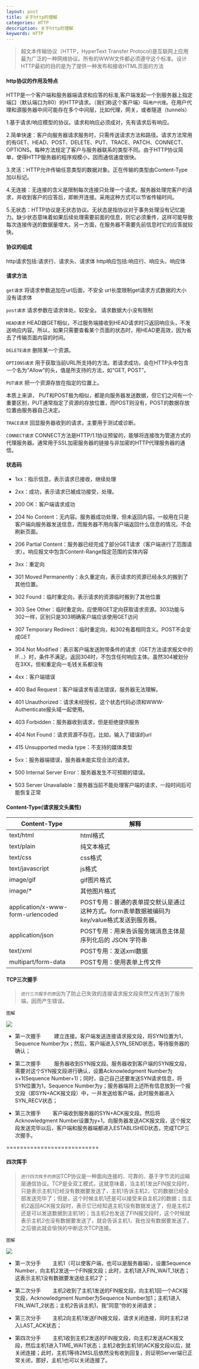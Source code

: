 ```yaml
---
layout: post
title: 关于http的理解
categories: HTTP
description: 关于http的理解
keywords: HTTP
---
```


> 超文本传输协议（HTTP，HyperText Transfer Protocol)是互联网上应用最为广泛的一种网络协议。所有的WWW文件都必须遵守这个标准。设计HTTP最初的目的是为了提供一种发布和接收HTML页面的方法

#### http协议的作用及特点

HTTP是一个客户端和服务器端请求和应答的标准,客户端发起一个到服务器上指定端口（默认端口为80）的HTTP请求。（我们称这个客户端）叫`用户代理`。在用户代理和源服务器中间可能存在多个中间层，比如代理，网关，或者隧道（tunnels）

1.基于请求/响应模型的协议。请求和响应必须成对，先有请求后有响应。

2.简单快速：客户向服务器请求服务时，只需传送请求方法和路径。请求方法常用的有GET、HEAD、POST、DELETE、PUT、TRACE、PATCH、CONNECT、OPTIONS。每种方法规定了客户与服务器联系的类型不同。由于HTTP协议简单，使得HTTP服务器的程序规模小，因而通信速度很快。

3.灵活：HTTP允许传输任意类型的数据对象。正在传输的类型由Content-Type加以标记。

4.无连接：无连接的含义是限制每次连接只处理一个请求。服务器处理完客户的请求，并收到客户的应答后，即断开连接。采用这种方式可以节省传输时间。

5.无状态：HTTP协议是无状态协议。无状态是指协议对于事务处理没有记忆能力。缺少状态意味着如果后续处理需要前面的信息，则它必须重传，这样可能导致每次连接传送的数据量增大。另一方面，在服务器不需要先前信息时它的应答就较快。

#### 协议的组成
http请求包括:请求行、请求头、请求体
http响应包括:响应行、响应头、响应体

#### 请求方法
`get请求`
将请求参数追加在url后面，不安全
url长度限制get请求方式数据的大小
没有请求体

`post请求`
请求参数在请求体处，较安全。
请求数据大小没有限制

`HEAD请求`
HEAD跟GET相似，不过服务端接收到HEAD请求时只返回响应头，不发送响应内容。所以，如果只需要查看某个页面的状态时，用HEAD更高效，因为省去了传输页面内容的时间。

`DELETE请求`
删除某一个资源。

`OPTIONS请求`
用于获取当前URL所支持的方法。若请求成功，会在HTTP头中包含一个名为“Allow”的头，值是所支持的方法，如“GET, POST”。

`PUT请求`
把一个资源存放在指定的位置上。

本质上来讲， PUT和POST极为相似，都是向服务器发送数据，但它们之间有一个重要区别，PUT通常指定了资源的存放位置，而POST则没有，POST的数据存放位置由服务器自己决定。

`TRACE请求`
回显服务器收到的请求，主要用于测试或诊断。

`CONNECT请求`
CONNECT方法是HTTP/1.1协议预留的，能够将连接改为管道方式的代理服务器。通常用于SSL加密服务器的链接与非加密的HTTP代理服务器的通信。

#### 状态码

+ 1xx：指示信息，表示请求已接收，继续处理
+ 2xx：成功，表示请求已被成功接受，处理。

+ 200 OK：客户端请求成功
+ 204 No Content：无内容。服务器成功处理，但未返回内容。一般用在只是客户端向服务器发送信息，而服务器不用向客户端返回什么信息的情况。不会刷新页面。
+ 206 Partial Content：服务器已经完成了部分GET请求（客户端进行了范围请求）。响应报文中包含Content-Range指定范围的实体内容

+ 3xx：重定向
+ 301 Moved Permanently：永久重定向，表示请求的资源已经永久的搬到了其他位置。
+ 302 Found：临时重定向，表示请求的资源临时搬到了其他位置
+ 303 See Other：临时重定向，应使用GET定向获取请求资源。303功能与302一样，区别只是303明确客户端应该使用GET访问
+ 307 Temporary Redirect：临时重定向，和302有着相同含义。POST不会变成GET
+ 304 Not Modified：表示客户端发送附带条件的请求（GET方法请求报文中的IF…）时，条件不满足。返回304时，不包含任何响应主体。虽然304被划分在3XX，但和重定向一毛钱关系都没有

+ 4xx：客户端错误
+ 400 Bad Request：客户端请求有语法错误，服务器无法理解。
+ 401 Unauthorized：请求未经授权，这个状态代码必须和WWW-Authenticate报头域一起使用。
+ 403 Forbidden：服务器收到请求，但是拒绝提供服务
+ 404 Not Found：请求资源不存在。比如，输入了错误的url
+ 415 Unsupported media type：不支持的媒体类型

+ 5xx：服务器端错误，服务器未能实现合法的请求。
+ 500 Internal Server Error：服务器发生不可预期的错误。
+ 503 Server Unavailable：服务器当前不能处理客户端的请求，一段时间后可能恢复正常

#### Content-Type(请求报文头属性)

Content-Type | 解释
-|-
text/html | html格式
text/plain | 纯文本格式
text/css | css格式
text/javascript | js格式
image/gif | gif图片格式
image/* | 其他图片格式
application/x-www-form-urlencoded | POST专用：普通的表单提交默认是通过这种方式。form表单数据被编码为key/value格式发送到服务器。
application/json | POST专用：用来告诉服务端消息主体是序列化后的 JSON 字符串
text/xml | POST专用：发送xml数据
multipart/form-data | POST专用：使用表单上传文件

#### TCP三次握手

> `进行三次握手的原因`为了防止已失效的连接请求报文段突然又传送到了服务端，因而产生错误。

`图解`

<img  src="https://tffeb.github.io/assets/images/three-handle.gif"/>

+ 第一次握手
        建立连接。客户端发送连接请求报文段，将SYN位置为1，Sequence Number为x；然后，客户端进入SYN_SEND状态，等待服务器的确认；

+ 第二次握手
        服务器收到SYN报文段。服务器收到客户端的SYN报文段，需要对这个SYN报文段进行确认，设置Acknowledgment Number为x+1(Sequence Number+1)；同时，自己自己还要发送SYN请求信息，将SYN位置为1，Sequence Number为y；服务器端将上述所有信息放到一个报文段（即SYN+ACK报文段）中，一并发送给客户端，此时服务器进入SYN_RECV状态；

+ 第三次握手
       客户端收到服务器的SYN+ACK报文段。然后将Acknowledgment Number设置为y+1，向服务器发送ACK报文段，这个报文段发送完毕以后，客户端和服务器端都进入ESTABLISHED状态，完成TCP三次握手。

===========================

#### 四次挥手
> `进行四次挥手的原因`TCP协议是一种面向连接的、可靠的、基于字节流的运输层通信协议。TCP是全双工模式，这就意味着，当主机1发出FIN报文段时，只是表示主机1已经没有数据要发送了，主机1告诉主机2，它的数据已经全部发送完毕了；但是，这个时候主机1还是可以接受来自主机2的数据；当主机2返回ACK报文段时，表示它已经知道主机1没有数据发送了，但是主机2还是可以发送数据到主机1的；当主机2也发送了FIN报文段时，这个时候就表示主机2也没有数据要发送了，就会告诉主机1，我也没有数据要发送了，之后彼此就会愉快的中断这次TCP连接。

`图解`

<img src="https://tffeb.github.io/assets/images/four-handle.png"/>

+ 第一次分手
       主机1（可以使客户端，也可以是服务器端），设置Sequence Number，向主机2发送一个FIN报文段；此时，主机1进入FIN_WAIT_1状态；这表示主机1没有数据要发送给主机2了；

+ 第二次分手
       主机2收到了主机1发送的FIN报文段，向主机1回一个ACK报文段，Acknowledgment Number为Sequence Number加1；主机1进入FIN_WAIT_2状态；主机2告诉主机1，我“同意”你的关闭请求；

+ 第三次分手
       主机2向主机1发送FIN报文段，请求关闭连接，同时主机2进入LAST_ACK状态；

+ 第四次分手
       主机1收到主机2发送的FIN报文段，向主机2发送ACK报文段，然后主机1进入TIME_WAIT状态；主机2收到主机1的ACK报文段以后，就关闭连接；此时，主机1等待2MSL后依然没有收到回复，则证明Server端已正常关闭，那好，主机1也可以关闭连接了。





